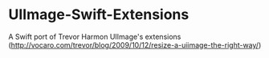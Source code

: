 # UIImage-Swift-Extensions
A Swift port of Trevor Harmon UIImage's extensions (http://vocaro.com/trevor/blog/2009/10/12/resize-a-uiimage-the-right-way/)

